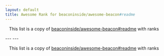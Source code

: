 ```yaml
---
layout: default
title: Awesome Rank for beaconinside/awesome-beacon#readme
---
```


<p align="center">
	This list is a copy of <a href="https://github.com/beaconinside/awesome-beacon#readme">beaconinside/awesome-beacon#readme</a> with ranks
</p>
---
---
<p align="center">
	This list is a copy of <a href="https://github.com/beaconinside/awesome-beacon#readme">beaconinside/awesome-beacon#readme</a> with ranks
</p>
